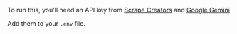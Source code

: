 To run this, you'll need an API key from [Scrape Creators]([url](https://scrapecreators.com/)) and [Google Gemini]([url](https://aistudio.google.com/app/apikey))

Add them to your `.env` file.
